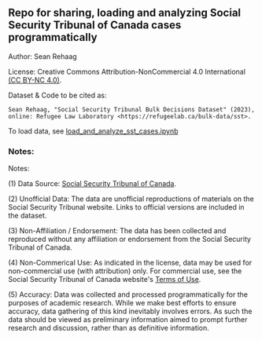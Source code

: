 ## Repo for sharing, loading and analyzing Social Security Tribunal of Canada cases programmatically

Author: Sean Rehaag

License: Creative Commons Attribution-NonCommercial 4.0 International [(CC BY-NC 4.0)](https://creativecommons.org/licenses/by-nc/4.0/). 

Dataset & Code to be cited as: 

    Sean Rehaag, "Social Security Tribunal Bulk Decisions Dataset" (2023), online: Refugee Law Laboratory <https://refugeelab.ca/bulk-data/sst>.

To load data, see [load_and_analyze_sst_cases.ipynb](https://github.com/Refugee-Law-Lab/sst_bulk_data/blob/master/load_and_analyze_sst_cases.ipynb)

### Notes:

Notes:

(1) Data Source: [Social Security Tribunal of Canada](https://www.sst-tss.gc.ca).

(2) Unofficial Data: The data are unofficial reproductions of materials on the Social Security Tribunal website. Links to official versions are included in the dataset.

(3) Non-Affiliation / Endorsement: The data has been collected and reproduced without any affiliation or endorsement from the Social Security Tribunal of Canada.

(4) Non-Commerical Use: As indicated in the license, data may be used for non-commercial use (with attribution) only. For commercial use, see the Social Security Tribunal of Canada website's [Terms of Use](https://www.sst-tss.gc.ca/en/terms-and-conditions).

(5) Accuracy: Data was collected and processed programmatically for the purposes of academic research. While we make best efforts to ensure accuracy, data gathering of this kind inevitably involves errors. As such the data should be viewed as preliminary information aimed to prompt further research and discussion, rather than as definitive information.
